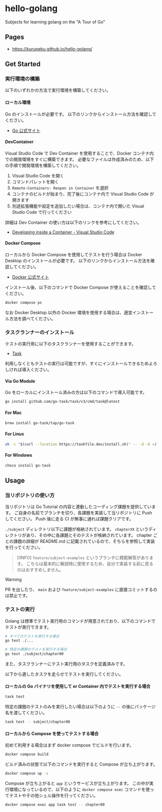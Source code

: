 # hello-golang

Subjects for learning golang on the "A Tour of Go"

## Pages

- https://kurupeku.github.io/hello-golang/

## Get Started

### 実行環境の構築

以下のいずれかの方法で実行環境を構築してください。

#### ローカル環境

Go のインストールが必要です。
以下のリンクからインストール方法を確認してください。

- [Go 公式サイト](https://golang.org/doc/install)

#### DevContainer

Visual Studio Code で Dev Container を使用することで、Docker コンテナ内での開発環境をすぐに構築できます。
必要なファイルは作成済みのため、以下の手順で開発環境を構築してください。

1. Visual Studio Code を開く
2. コマンドパレットを開く
3. `Remote-Containers: Reopen in Container` を選択
4. コンテナのビルドが始まり、完了後にコンテナ内で Visual Studio Code が開きます
5. 別途拡張機能や設定を追加したい場合は、コンテナ内で開いた Visual Studio Code で行ってください

詳細は Dev Container の使い方は以下のリンクを参考にしてください。

- [Developing inside a Container - Visual Studio Code](https://code.visualstudio.com/docs/devcontainers/containers)

#### Docker Compose

ローカルから Docker Compose を使用してテストを行う場合は Docker Desktop のインストールが必要です。
以下のリンクからインストール方法を確認してください。

- [Docker 公式サイト](https://docs.docker.com/get-docker/)

インストール後、以下のコマンドで Docker Compose が使えることを確認してください。

```bash
docker compose ps
```

なお Docker Desktop 以外の Docker 環境を使用する場合は、適宜インストール方法を調べてください。

### タスクランナーのインストール

テストの実行用に以下のタスクランナーを使用することができます。

- [Task](https://taskfile.dev/)

利用しなくともテストの実行は可能ですが、すぐにインストールできるためよろしければ導入ください。

#### Via Go Module

Go をローカルにインストール済みの方は以下のコマンドで導入可能です。

```bash
go install github.com/go-task/task/v3/cmd/task@latest
```

#### For Mac

```bash
brew install go-task/tap/go-task
```

#### For Linux

```bash
sh -c "$(curl --location https://taskfile.dev/install.sh)" -- -d -b ~/.local/bin
```

#### For Windows

```bash
choco install go-task
```

## Usage

### 当リポジトリの使い方

当リポジトリは Go Tutorial の内容と連動したコーディング課題を提供しています。
ご自身の名前でブランチを切り、各課題を実装して当リポジトリに Push してください。
Push 後に走る CI が無事に通れば課題クリアです。

`./subject` ディレクトリ以下に課題が格納されています。
`chapterXX` というディレクトリがあり、その中に各課題とそのテストが格納されています。
chapter ごとの課題の詳細が README.md に記載されているので、そちらを参照して実装を行ってください。

> [!INFO]
> `feature/subject-examples` というブランチに模範解答があります。
> こちらは基本的に解説時に使用するため、自分で実装する前に見るのはおすすめしません。

> [!WARNING]
> PR を出したり、 `main` および `feature/subject-examples` に直接コミットするのは禁止です。

### テストの実行

Golang は標準でテスト実行用のコマンドが用意されており、以下のコマンドでテストが実行できます。

```bash
# すべてのテストを実行する場合
go test ./...

# 特定の課題のテストを実行する場合
go test ./subject/chapter00
```

また、タスクランナーにテスト実行用のタスクを定義済みです。

以下から適したタスクを走らせてテストを実行してください。

#### ローカルの Go バイナリを使用して or Container 内でテストを実行する場合

```bash
task test
```

特定の課題のテストのみを実行したい場合は以下のように `--` の後にパッケージ名を渡してください。

```bash
task test -- subject/chapter00
```

#### ローカルから Compose を使ってテストする場合

初めて利用する場合はまず docker compose でビルドを行います。

```bash
docker compose build
```

ビルド済みの状態で以下のコマンドを実行すると Compose が立ち上がります。

```bash
docker compose up -v
```

Compose が立ち上がると `app` というサービスが立ち上がります。
この中が実行環境になっているので、以下のように `docker compose exec` コマンドを使ってテストやその他シェル操作を行ってください。

```bash
docker compose exec app task test -- chapter00
```
